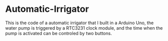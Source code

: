 # Automatic-Irrigator

This is the code of a automatic irrigator that I built in a Arduino Uno, the water pump is triggered by a RTC3231 clock module, and the time when the pump is activated can be controled by two buttons.
